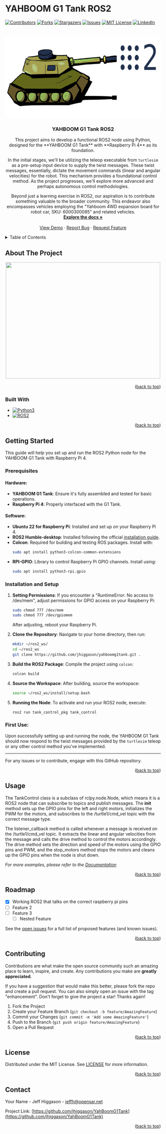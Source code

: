 # YAHBOOM G1 Tank ROS2

<!-- Improved compatibility of back to top link: See: https://github.com/othneildrew/Best-README-Template/pull/73 -->
<a name="readme-top"></a>

<!-- PROJECT SHIELDS -->
<!--
*** I'm using markdown "reference style" links for readability.
*** Reference links are enclosed in brackets [ ] instead of parentheses ( ).
*** See the bottom of this document for the declaration of the reference variables
*** for contributors-url, forks-url, etc. This is an optional, concise syntax you may use.
*** https://www.markdownguide.org/basic-syntax/#reference-style-links
-->
[![Contributors][contributors-shield]][contributors-url]
[![Forks][forks-shield]][forks-url]
[![Stargazers][stars-shield]][stars-url]
[![Issues][issues-shield]][issues-url]
[![MIT License][license-shield]][license-url]
[![LinkedIn][linkedin-shield]][linkedin-url]



<!-- PROJECT LOGO -->
<br />
<div align="center">
  <a href="https://github.com/jhiggason/YahBoomG1Tank">
    <img src="img/tank.png" alt="Logo" width="670" height="268">
  </a>

<h3 align="center">YAHBOOM G1 Tank ROS2</h3>

  <p align="center">
This project aims to develop a functional ROS2 node using Python, designed for the **YAHBOOM G1 Tank** with **Raspberry Pi 4** as its foundation. 

In the initial stages, we'll be utilizing the teleop executable from `turtlesim` as a pre-setup input device to supply the twist messages. These twist messages, essentially, dictate the movement commands (linear and angular velocities) for the robot. This mechanism provides a foundational control method. As the project progresses, we'll explore more advanced and perhaps autonomous control methodologies.

Beyond just a learning exercise in ROS2, our aspiration is to contribute something valuable to the broader community. This endeavor also encompasses vehicles employing the "Yahboom 4WD expansion board for robot car, SKU: 6000300085" and related vehicles. 
    <br />
    <a href="https://github.com/jhiggason/YahBoomG1Tank#getting-started"><strong>Explore the docs »</strong></a>
    <br />
    <br />
    <a href="https://github.com/jhiggason/YahBoomG1Tank">View Demo</a>
    ·
    <a href="https://github.com/jhiggason/YahBoomG1Tank/issues">Report Bug</a>
    ·
    <a href="https://github.com/jhiggason/YahBoomG1Tank/issues">Request Feature</a>
  </p>
</div>



<!-- TABLE OF CONTENTS -->
<details>
  <summary>Table of Contents</summary>
  <ol>
    <li>
      <a href="#about-the-project">About The Project</a>
      <ul>
        <li><a href="#built-with">Built With</a></li>
      </ul>
    </li>
    <li>
      <a href="#getting-started">Getting Started</a>
      <ul>
        <li><a href="#prerequisites">Prerequisites</a></li>
        <li><a href="#installation">Installation</a></li>
      </ul>
    </li>
    <li><a href="#usage">Usage</a></li>
    <li><a href="#roadmap">Roadmap</a></li>
    <li><a href="#contributing">Contributing</a></li>
    <li><a href="#license">License</a></li>
    <li><a href="#contact">Contact</a></li>
    <li><a href="#acknowledgments">Acknowledgments</a></li>
  </ol>
</details>



<!-- ABOUT THE PROJECT -->
## About The Project
<p align="center">
<img src="https://hackster.imgix.net/uploads/attachments/1418126/_y4NHHNkT2t.blob?auto=compress%2Cformat&w=900&h=675&fit=min" width="500" height="375"/> 
</p>

<p align="right">(<a href="#readme-top">back to top</a>)</p>

### Built With

* [![Python3][Python.org]][Python-url]
* [![ROS2][ROS.org]][ROS-url]

<p align="right">(<a href="#readme-top">back to top</a>)</p>



<!-- GETTING STARTED -->
## Getting Started

This guide will help you set up and run the ROS2 Python node for the YAHBOOM G1 Tank with Raspberry Pi 4.

### Prerequisites

#### Hardware:
- **YAHBOOM G1 Tank**: Ensure it's fully assembled and tested for basic operations.
- **Raspberry Pi 4**: Properly interfaced with the G1 Tank.

#### Software:
- **Ubuntu 22 for Raspberry Pi**: Installed and set up on your Raspberry Pi 4.
- **ROS2 Humble-desktop**: Installed following the official [installation guide](https://index.ros.org/doc/ros2/Installation/Humble/).
- **Colcon**: Required for building and testing ROS packages. Install with:
  ```bash
  sudo apt install python3-colcon-common-extensions
  ```
- **RPI-GPIO**: Library to control Raspberry Pi GPIO channels. Install using:
  ```bash
  sudo apt install python3-rpi.gpio
  ```

### Installation and Setup

1. **Setting Permissions**:
   If you encounter a "RuntimeError: No access to /dev/mem", adjust permissions for GPIO access on your Raspberry Pi:
   ```bash
   sudo chmod 777 /dev/mem
   sudo chmod 777 /dev/gpiomem
   ```
   After adjusting, reboot your Raspberry Pi.

2. **Clone the Repository**:
   Navigate to your home directory, then run:
   ```bash
   mkdir ~/ros2_ws/
   cd ~/ros2_ws
   git clone https://github.com/jhiggason/yahboomg1tank.git .
   ```

3. **Build the ROS2 Package**:
   Compile the project using `colcon`:
   ```bash
   colcon build
   ```

4. **Source the Workspace**:
   After building, source the workspace:
   ```bash
   source ~/ros2_ws/install/setup.bash
   ```

5. **Running the Node**:
   To activate and run your ROS2 node, execute:
   ```bash
   ros2 run tank_control_pkg tank_control
   ```

### First Use:
Upon successfully setting up and running the node, the YAHBOOM G1 Tank should now respond to the twist messages provided by the `turtlesim` teleop or any other control method you've implemented.

---

For any issues or to contribute, engage with this GitHub repository.

<p align="right">(<a href="#readme-top">back to top</a>)</p>

<!-- USAGE EXAMPLES -->
## Usage

The TankControl class is a subclass of rclpy.node.Node, which means it is a ROS2 node that can subscribe to topics and publish messages. The __init__ method sets up the GPIO pins for the left and right motors, initializes the PWM for the motors, and subscribes to the /turtle1/cmd_vel topic with the correct message type.

The listener_callback method is called whenever a message is received on the /turtle1/cmd_vel topic. It extracts the linear and angular velocities from the message and calls the drive method to control the motors accordingly. The drive method sets the direction and speed of the motors using the GPIO pins and PWM, and the stop_motors method stops the motors and cleans up the GPIO pins when the node is shut down.

_For more examples, please refer to the [Documentation](https://github.com/jhiggason/YahBoomG1Tank#getting-started)_

<p align="right">(<a href="#readme-top">back to top</a>)</p>



<!-- ROADMAP -->
## Roadmap

- [X] Working ROS2 that talks on the correct raspberry pi pins
- [ ] Feature 2
- [ ] Feature 3
    - [ ] Nested Feature

See the [open issues](https://github.com/jhiggason/YahBoomG1Tank/issues) for a full list of proposed features (and known issues).

<p align="right">(<a href="#readme-top">back to top</a>)</p>



<!-- CONTRIBUTING -->
## Contributing

Contributions are what make the open source community such an amazing place to learn, inspire, and create. Any contributions you make are **greatly appreciated**.

If you have a suggestion that would make this better, please fork the repo and create a pull request. You can also simply open an issue with the tag "enhancement".
Don't forget to give the project a star! Thanks again!

1. Fork the Project
2. Create your Feature Branch (`git checkout -b feature/AmazingFeature`)
3. Commit your Changes (`git commit -m 'Add some AmazingFeature'`)
4. Push to the Branch (`git push origin feature/AmazingFeature`)
5. Open a Pull Request

<p align="right">(<a href="#readme-top">back to top</a>)</p>



<!-- LICENSE -->
## License

Distributed under the MIT License. See [LICENSE](https://github.com/jhiggason/YahBoomG1Tank/blob/main/LICENSE) for more information.

<p align="right">(<a href="#readme-top">back to top</a>)</p>



<!-- CONTACT -->
## Contact

Your Name - Jeff Higgason - jeffh@opensar.net

Project Link: [https://github.com/jhiggason/YahBoomG1Tank](https://github.com/jhiggason/YahBoomG1Tank)

<p align="right">(<a href="#readme-top">back to top</a>)</p>



<!-- MARKDOWN LINKS & IMAGES -->
<!-- https://www.markdownguide.org/basic-syntax/#reference-style-links -->
[contributors-shield]: https://img.shields.io/github/contributors/jhiggason/YahBoomG1Tank.svg?style=for-the-badge
[contributors-url]: https://github.com/jhiggason/YahBoomG1Tank/graphs/contributors
[forks-shield]: https://img.shields.io/github/forks/jhiggason/YahBoomG1Tank.svg?style=for-the-badge
[forks-url]: https://github.com/jhiggason/YahBoomG1Tank/network/members
[stars-shield]: https://img.shields.io/github/stars/jhiggason/YahBoomG1Tank.svg?style=for-the-badge
[stars-url]: https://github.com/jhiggason/YahBoomG1Tank/stargazers
[issues-shield]: https://img.shields.io/github/issues/jhiggason/YahBoomG1Tank.svg?style=for-the-badge
[issues-url]: https://github.com/jhiggason/YahBoomG1Tank/issues
[license-shield]: https://img.shields.io/github/license/jhiggason/YahBoomG1Tank.svg?style=for-the-badge
[license-url]: https://github.com/jhiggason/YahBoomG1Tank/blob/master/LICENSE
[linkedin-shield]: https://img.shields.io/badge/-LinkedIn-black.svg?style=for-the-badge&logo=linkedin&colorB=555
[linkedin-url]: https://www.linkedin.com/in/jeff-higgason-2a20a9227/
[Python.org]: https://img.shields.io/badge/Python-3776AB?style=for-the-badge&logo=python&logoColor=white
[Python-url]: https://www.python.org/
[ROS.org]: https://img.shields.io/badge/ROS2-Humble-%2322314E?style=for-the-badge&logo=ros&logoColor=%2322314E
[ROS-url]: https://docs.ros.org/en/humble/index.html
